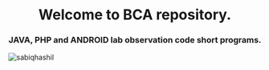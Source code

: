 <h1 align="center">Welcome to BCA repository.</h1>
<h3 align="center">JAVA, PHP and ANDROID lab observation code short programs.</h3>

<p align="left"> <img src="https://visitor-badge.laobi.icu/badge?page_id=sabiqhashil.short_codes" alt="sabiqhashil" /> </p>
